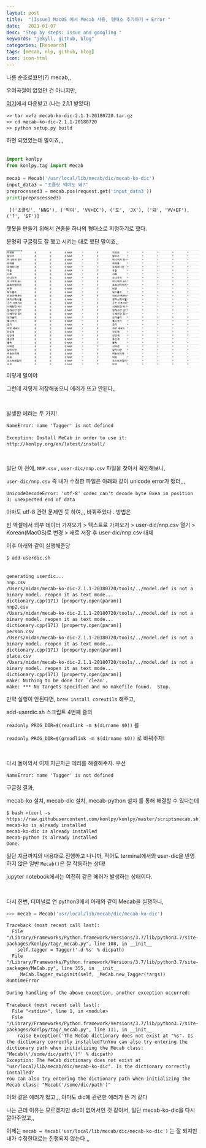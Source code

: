 ```yaml
---
layout: post
title:  "[Issue] MacOS 에서 Mecab 사용, 형태소 추가하기 + Error "
date:   2021-01-07
desc: "Step by steps: issue and googling "
keywords: "jekyll, github, blog"
categories: [Research]
tags: [mecab, nlp, github, blog]
icon: icon-html
---
```



나름 순조로웠던(?) mecab,,

우여곡절이 없었던 건 아니지만,

[여기](https://bitbucket.org/eunjeon/mecab-ko-dic/downloads/)에서 다운받고 (나는 2.1.1 받았다)

```
>> tar xvfz mecab-ko-dic-2.1.1-20180720.tar.gz
>> cd mecab-ko-dic-2.1.1-20180720
>> python setup.py build
```

하면 되었었는데 말이죠,,,


```python

import konlpy
from konlpy.tag import Mecab

mecab = Mecab('/usr/local/lib/mecab/dic/mecab-ko-dic')
input_data3 = "초콜릿 먹여도 돼?"
preprocessed3 = mecab.pos(request.get('input_data3'))
print(preprocessed3)
```

```
 [('초콜릿', 'NNG'), ('먹여', 'VV+EC'), ('도', 'JX'), ('돼', 'VV+EF'), ('?', 'SF')]
```


챗봇을 만들기 위해서 견종을 하나의 형태소로 지정하기로 했다.

분명히 구글링도 잘 했고 시키는 대로 했단 말이죠,,

![mecab](./static/assets/img/blog/chatbot/mecab.png)

이렇게 말이야


그런데 저렇게 저장해놓으니 에러가 뜨고 안된다,,


<br>

발생한 에러는 두 가지!

```
NameError: name 'Tagger' is not defined

Exception: Install MeCab in order to use it: http://konlpy.org/en/latest/install/
```


<br>


일단 이 전에, `NNP.csv` , `user-dic/nnp.csv` 파일을 찾아서 확인해보니,

`user-dic/nnp.csv` 즉 내가 수정한 파일은 아래와 같이 unicode error가 떴더,,,

```
UnicodeDecodeError: 'utf-8' codec can't decode byte 0xea in position 3: unexpected end of data
```


아마도 utf-8 관련 문제인 듯 하여,,, 바꿔주었다 . 방법은

빈 엑셀에서 외부 데이터 가져오기 > 텍스트로 가져오기 > user-dic/nnp.csv 열기 > Korean(MacOS)로 변경 > 새로 저장 후 user-dic/nnp.csv 대체


이후 아래와 같이 실행해준당

```
$ add-userdic.sh


generating userdic...
nnp.csv
/Users/midan/mecab-ko-dic-2.1.1-20180720/tools/../model.def is not a binary model. reopen it as text mode...
dictionary.cpp(171) [property.open(param)]
nnp2.csv
/Users/midan/mecab-ko-dic-2.1.1-20180720/tools/../model.def is not a binary model. reopen it as text mode...
dictionary.cpp(171) [property.open(param)]
person.csv
/Users/midan/mecab-ko-dic-2.1.1-20180720/tools/../model.def is not a binary model. reopen it as text mode...
dictionary.cpp(171) [property.open(param)]
place.csv
/Users/midan/mecab-ko-dic-2.1.1-20180720/tools/../model.def is not a binary model. reopen it as text mode...
dictionary.cpp(171) [property.open(param)]
make: Nothing to be done for `clean'.
make: *** No targets specified and no makefile found.  Stop.
```


만약 실행이 안된다면, `brew install coreutils` 해주고,

add-userdic.sh 스크립트 4번째 줄의

`readonly PROG_DIR=$(readlink -m $(dirname $0))` 를

`readonly PROG_DIR=$(greadlink -m $(dirname $0))` 로 바꿔주자!







<br>


다시 돌아와서 이제 차근차근 에러를 해결해주자. 우선


```
NameError: name 'Tagger' is not defined
```


구글링 결과,

mecab-ko 설치, mecab-dic 설치, mecab-python 설치 를 통해 해결할 수 있다는데

```
$ bash <(curl -s https://raw.githubusercontent.com/konlpy/konlpy/master/scriptsmecab.sh)                                                           
mecab-ko is already installed
mecab-ko-dic is already installed
mecab-python is already installed
Done.

```

일단 지금까지의 내용대로 진행하고 나니까, 적어도 terminal에서의 user-dic을 반영하지 않은 일반 `Mecab()`은 잘 작동하는 상태!

jupyter notebook에서는 여전히 같은 에러가 발생하는 상태이다.



<br>


다시 한번, 터미널로 연 python3에서 아래와 같이 Mecab을 실행하니,

```python
>>> mecab = Mecab('usr/local/lib/mecab/dic/mecab-ko-dic')
```

```
Traceback (most recent call last):
  File "/Library/Frameworks/Python.framework/Versions/3.7/lib/python3.7/site-packages/konlpy/tag/_mecab.py", line 108, in __init__
    self.tagger = Tagger('-d %s' % dicpath)
  File "/Library/Frameworks/Python.framework/Versions/3.7/lib/python3.7/site-packages/MeCab.py", line 355, in __init__
    _MeCab.Tagger_swiginit(self, _MeCab.new_Tagger(*args))
RuntimeError

During handling of the above exception, another exception occurred:

Traceback (most recent call last):
  File "<stdin>", line 1, in <module>
  File "/Library/Frameworks/Python.framework/Versions/3.7/lib/python3.7/site-packages/konlpy/tag/_mecab.py", line 111, in __init__
    raise Exception('The MeCab dictionary does not exist at "%s". Is the dictionary correctly installed?\nYou can also try entering the dictionary path when initializing the Mecab class: "Mecab(\'/some/dic/path\')"' % dicpath)
Exception: The MeCab dictionary does not exist at "usr/local/lib/mecab/dic/mecab-ko-dic". Is the dictionary correctly installed?
You can also try entering the dictionary path when initializing the Mecab class: "Mecab('/some/dic/path')"
```

이와 같은 에러가 떴고,,, 아마도 dic에 관련한 에러가 뜬 거 같다

나는 근데 이유는 모르겠지만 dic이 없어서인 것 같아서, 일단 mecab-ko-dic을 다시 깔아주었고,,

이제는 `mecab = Mecab('usr/local/lib/mecab/dic/mecab-ko-dic')` 는 잘 되지만 내가 수정한대로는 진행되지 않는다 ,, 
